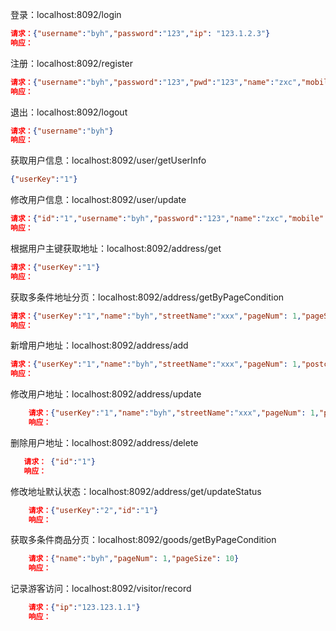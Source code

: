 登录：localhost:8092/login
````json
请求：{"username":"byh","password":"123","ip": "123.1.2.3"}
响应：
````
注册：localhost:8092/register
````json
请求：{"username":"byh","password":"123","pwd":"123","name":"zxc","mobile":"123456","qq":"123","email":"qq@123.com"}
响应：
````
退出：localhost:8092/logout
````json
请求：{"username":"byh"}
响应：
````
获取用户信息：localhost:8092/user/getUserInfo
````json
{"userKey":"1"}
````
修改用户信息：localhost:8092/user/update
````json
请求：{"id":"1","username":"byh","password":"123","name":"zxc","mobile":"123456","qq":"123","email":"qq@123.com"}
响应：
````
根据用户主键获取地址：localhost:8092/address/get
````json
请求：{"userKey":"1"}
响应：
````
获取多条件地址分页：localhost:8092/address/getByPageCondition
````json
请求：{"userKey":"1","name":"byh","streetName":"xxx","pageNum": 1,"pageSize": 10}
响应：
````
新增用户地址：localhost:8092/address/add
````json
请求：{"userKey":"1","name":"byh","streetName":"xxx","pageNum": 1,"postcode": "12345","telephone": "123","isDefault":"1"}
响应：
````
修改用户地址：localhost:8092/address/update
````json
    请求：{"userKey":"1","name":"byh","streetName":"xxx","pageNum": 1,"postcode": "12345","telephone": "123","isDefault":"1"}
    响应：
````
删除用户地址：localhost:8092/address/delete
````json
   请求： {"id":"1"}
   响应：
````
修改地址默认状态：localhost:8092/address/get/updateStatus
````json
    请求：{"userKey":"2","id":"1"}
    响应：
````
获取多条件商品分页：localhost:8092/goods/getByPageCondition
````json
    请求：{"name":"byh","pageNum": 1,"pageSize": 10}
    响应：
````

记录游客访问：localhost:8092/visitor/record
````json
    请求：{"ip":"123.123.1.1"}
    响应：
````

